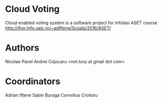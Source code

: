# Cloud Voting
Cloud enabled voting system is a software project for InfoIasi ASET course http://thor.info.uaic.ro/~adiftene/Scoala/2016/ASET/

# Authors
Nicolae Pavel <panickiss at gmail dot com>
Andrei Cojocaru <not.torp at gmail dot com>

# Coordinators
Adrian Iftene
Sabin Buraga
Cornelius Croitoru
